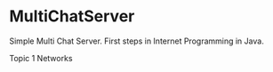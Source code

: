 MultiChatServer
===============

Simple Multi Chat Server. First steps in Internet Programming in Java.

Topic 1 Networks
